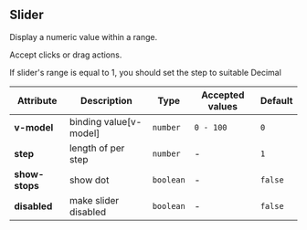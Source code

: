 ## Slider

Display a numeric value within a range.

<ex-code name="ex-slider-basic">

Accept clicks or drag actions.

</ex-code>

<ex-code name="ex-slider-disabled"></ex-code>

<ex-code name="ex-slider-step"></ex-code>

<ex-code name="ex-slider-range">

If slider's range is equal to 1, you should set the step to suitable Decimal

</ex-code>

<ex-footer edit-link="https://github.com/geist-org/vue/edit/master/docs/en-us/components/slider.md">

| Attribute      | Description            | Type      | Accepted values | Default |
| -------------- | ---------------------- | --------- | --------------- | ------- |
| **v-model**    | binding value[v-model] | `number`  | `0 - 100`       | `0`     |
| **step**       | length of per step     | `number`  | -               | `1`     |
| **show-stops** | show dot               | `boolean` | -               | `false` |
| **disabled**   | make slider disabled   | `boolean` | -               | `false` |

</ex-footer>
